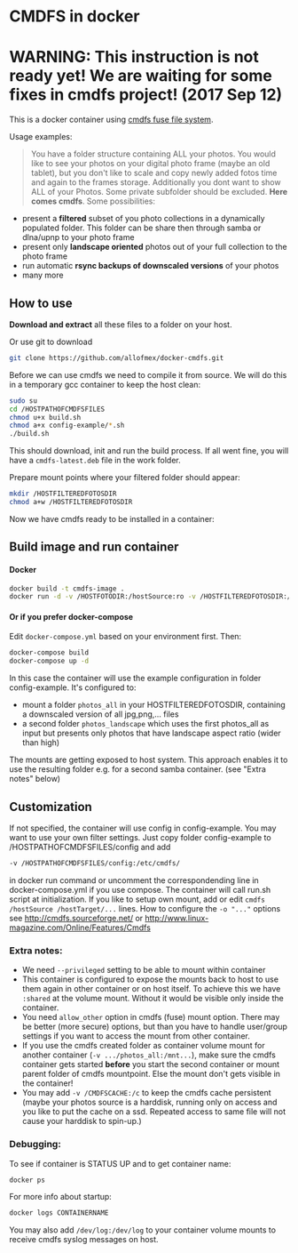 # CMDFS in docker
# WARNING: This instruction is not ready yet! We are waiting for some fixes in cmdfs project! (2017 Sep 12)
This is a docker container using [cmdfs fuse file system](https://github.com/mikeswain/cmdfs).

Usage examples:

> You have a folder structure containing ALL your photos. You would like to see your photos on your digital photo frame (maybe an old tablet), but you don't like to scale and copy newly added fotos time and again to the frames storage. Additionally you dont want to show ALL of your Photos. Some private subfolder should be excluded.
**Here comes cmdfs**. 
Some possibilities:
- present a **filtered** subset of you photo collections in a dynamically populated folder. This folder can be share then through samba or dlna/upnp to your photo frame
- present only **landscape oriented** photos out of your full collection to the photo frame
- run automatic **rsync backups of downscaled versions** of your photos
- many more

## How to use

**Download and extract** all these files to a folder on your host.

Or use git to download
```sh
git clone https://github.com/allofmex/docker-cmdfs.git
```

Before we can use cmdfs we need to compile it from source. We will do this in a temporary gcc container to keep the host clean:


```sh
sudo su
cd /HOSTPATHOFCMDFSFILES
chmod u+x build.sh
chmod a+x config-example/*.sh
./build.sh
```

This should download, init and run the build process. If all went fine, you will have a `cmdfs-latest.deb` file in the work folder.

Prepare mount points where your filtered folder should appear:
```sh
mkdir /HOSTFILTEREDFOTOSDIR
chmod a+w /HOSTFILTEREDFOTOSDIR
```

Now we have cmdfs ready to be installed in a container:


## Build image and run container
#### Docker

```sh
docker build -t cmdfs-image .
docker run -d -v /HOSTFOTODIR:/hostSource:ro -v /HOSTFILTEREDFOTOSDIR:/hostTarget:shared --privileged cmdfs-image
```

#### Or if you prefer docker-compose
Edit `docker-compose.yml` based on your environment first.
Then:
```sh
docker-compose build
docker-compose up -d
```

In this case the container will use the example configuration in folder config-example. It's configured to:
- mount a folder `photos_all` in your HOSTFILTEREDFOTOSDIR, containing a downscaled version of all jpg,png,... files 
- a second folder `photos_landscape` which uses the first photos_all as input but presents only photos that have landscape aspect ratio (wider than high)

The mounts are getting exposed to host system. This approach enables it to use the resulting folder e.g. for a second samba container. (see "Extra notes" below)

## Customization
If not specified, the container will use config in config-example. You may want to use your own filter settings. Just copy folder config-example to /HOSTPATHOFCMDFSFILES/config and add 
```sh
-v /HOSTPATHOFCMDFSFILES/config:/etc/cmdfs/
```
in docker run command or uncomment the correspondending line in docker-compose.yml if you use compose.
The container will call run.sh script at initialization. If you like to setup own mount, add or edit `cmdfs /hostSource /hostTarget/...` lines.
How to configure the `-o "..."` options see http://cmdfs.sourceforge.net/ or http://www.linux-magazine.com/Online/Features/Cmdfs

### Extra notes:
- We need `--privileged` setting to be able to mount within container
- This container is configured to expose the mounts back to host to use them again in other container or on host itself. To achieve this we have `:shared` at the volume mount. Without it would be visible only inside the container. 
- You need `allow_other` option in cmdfs (fuse) mount option. There may be better (more secure) options, but than you have to handle user/group settings if you want to access the mount from other container.
- If you use the cmdfs created folder as container volume mount for another container (`-v .../photos_all:/mnt...`), make sure the cmdfs container gets started **before** you start the second container or mount parent folder of cmdfs mountpoint. Else the mount don't gets visible in the container!
- You may add `-v /CMDFSCACHE:/c` to keep the cmdfs cache persistent (maybe your photos source is a harddisk, running only on access and you like to put the cache on a ssd. Repeated access to same file will not cause your harddisk to spin-up.)

### Debugging:
To see if container is STATUS UP and to get container name:
```sh
docker ps
```

For more info about startup:
```sh
docker logs CONTAINERNAME
```

You may also add `/dev/log:/dev/log` to your container volume mounts to receive cmdfs syslog messages on host.
